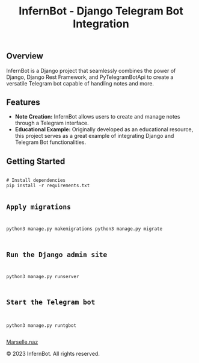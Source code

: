 <div class="container">
        <header>
            <h1>InfernBot - Django Telegram Bot Integration</h1>
        </header>

<main>
            <section>
                <h2>Overview</h2>
                <p>
                    InfernBot is a Django project that seamlessly combines the power of Django, Django Rest Framework, and
                    PyTelegramBotApi to create a versatile Telegram bot capable of handling notes and more.
                </p>
            </section>

<section>
                <h2>Features</h2>
                <ul>
                    <li><strong>Note Creation:</strong> InfernBot allows users to create and manage notes through a Telegram
                        interface.</li>
                    <li><strong>Educational Example:</strong> Originally developed as an educational resource, this project
                        serves as a great example of integrating Django and Telegram Bot functionalities.</li>
                </ul>
            </section>

<section class="installation">
    <h2>Getting Started</h2>
    <pre>
<code>
# Install dependencies
pip install -r requirements.txt

# Apply migrations
python3 manage.py makemigrations
python3 manage.py migrate

# Run the Django admin site
python3 manage.py runserver

# Start the Telegram bot
python3 manage.py runtgbot
</code>
                </pre>
            </section>
        </main>

<footer>
            <a href="https://instagram.com/marselle.naz">Marselle.naz</a>
            <p>&copy; 2023 InfernBot. All rights reserved.</p>
        </footer>
    </div>

</body>

</html>
